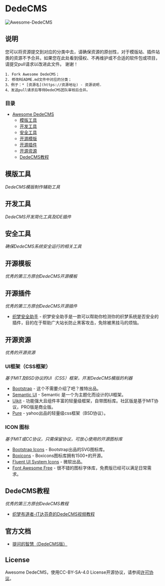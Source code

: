 
#    DedeCMS
![Awesome-DedeCMS](/resources/awesome-logo.png)

## 说明
您可以将资源提交到对应的分类中去，请确保资源的原创性，对于模版站、插件站类的资源不予合并。如果您在此处看到侵权、不再维护或不合适的软件包或项目，请提交pull请求以改进此文件。 谢谢！


```
1. Fork Awesome DedeCMS；
2. 修改README.md文件中对应的分类；
3、例子：* [资源名](https://资源地址) - 资源说明.
4、发送pull请求后等待DedeCMS团队审核后合并。
```


### 目录

- [Awesome DedeCMS](#awesome-dedecms)
    - [模版工具](#模版工具)
    - [开发工具](#开发工具)
    - [安全工具](#安全工具)
    - [开源模版](#开源模版)
    - [开源插件](#开源插件)
    - [开源资源](#开源资源)
    - [DedeCMS教程](#DedeCMS教程)

## 模版工具

*DedeCMS模版制作辅助工具*




## 开发工具

*DedeCMS开发简化工具及IDE插件*


## 安全工具

*确保DedeCMS系统安全运行的相关工具*

## 开源模板

*优秀的第三方原创DedeCMS开源模板*


## 开源插件

*优秀的第三方原创DedeCMS开源插件*
* [织梦安全助手](https://github.com/dedemao/dedesafe) - 织梦安全助手是一款可以帮助你检测你的织梦系统是否安全的插件，目的在于帮助广大站长防止黑客攻击，免除被黑挂马的烦恼。

## 开源资源
*优秀的开源资源*

### UI框架（CSS框架）
*基于MIT及BSD协议的UI（CSS）框架，开发DedeCMS模版的利器*
* [Bootstrap](https://github.com/twbs/bootstrap) - 这个不需要介绍了吧？推特出品。
* [Semantic UI](https://github.com/Semantic-Org/Semantic-UI) - Semantic 是一个为主题化而设计的UI框架。
* [Uikit](https://github.com/uikit/uikit) - 功能强大且组件丰富的轻量级框架，自带图标库。社区版是基于MIT协议，PRO版是商业版。
* [Pure](https://github.com/pure-css/pure) - yahoo出品的轻量级css框架（BSD协议）。

### ICON 图标
*基于MIT或CC协议，只需保留协议，可放心使用的开源图标库*
* [Bootstrap Icons](https://github.com/twbs/icons) - Bootstrap出品的SVG图标库。
* [Boxicons](https://github.com/atisawd/boxicons) - Boxicons图标库拥有1500+的开源。
* [Fluent UI System Icons](https://github.com/microsoft/fluentui-system-icons) - 微软出品。
* [Font Awesome Free](https://github.com/FortAwesome/Font-Awesome) - 很不错的图标字体库，免费版已经可以满足日常需求。


## DedeCMS教程

*优秀的第三方原创DedeCMS教程*

-   [织梦布道者-IT达芬奇的DedeCMS视频教程](https://space.bilibili.com/453500053)

## 官方文档

- [提问的智慧（DedeCMS版）](/article/提问的智慧.md)



## License
Awesome DedeCMS，使用CC-BY-SA-4.0 License开源协议，请参阅[许可协议](/license.txt)。
